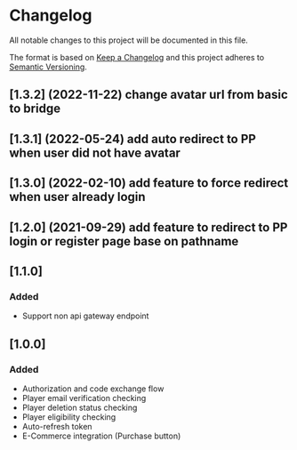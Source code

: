 # Changelog

All notable changes to this project will be documented in this file.

The format is based on [Keep a Changelog](http://keepachangelog.com/en/1.0.0/) and this project adheres to [Semantic Versioning](http://semver.org/spec/v2.0.0.html).

## [1.3.2] (2022-11-22) change avatar url from basic to bridge

## [1.3.1] (2022-05-24) add auto redirect to PP when user did not have avatar

## [1.3.0] (2022-02-10) add feature to force redirect when user already login

## [1.2.0] (2021-09-29) add feature to redirect to PP login or register page base on pathname

## [1.1.0]

### Added

- Support non api gateway endpoint

## [1.0.0]

### Added

- Authorization and code exchange flow
- Player email verification checking
- Player deletion status checking
- Player eligibility checking
- Auto-refresh token
- E-Commerce integration (Purchase button)
